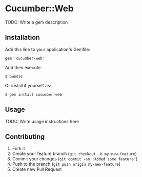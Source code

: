 # Cucumber::Web

TODO: Write a gem description

## Installation

Add this line to your application's Gemfile:

    gem 'cucumber-web'

And then execute:

    $ bundle

Or install it yourself as:

    $ gem install cucumber-web

## Usage

TODO: Write usage instructions here

## Contributing

1. Fork it
2. Create your feature branch (`git checkout -b my-new-feature`)
3. Commit your changes (`git commit -am 'Added some feature'`)
4. Push to the branch (`git push origin my-new-feature`)
5. Create new Pull Request
